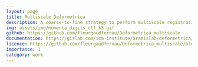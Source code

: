 ```yaml
---
layout: page
title: Multiscale Deformetrica
description: A coarse-to-fine strategy to perform multiscale registration/atlas estimation
img: assets/img/momenta_digits_ctf_k3.gif
github: https://github.com/fleurgaudfernau/Deformetrica_multiscale
documentation: https://gitlab.com/icm-institute/aramislab/deformetrica/-/wikis/home
licence: https://github.com/fleurgaudfernau/Deformetrica_multiscale/blob/master/LICENSE.txt
importance: 1
category: work
---
```

